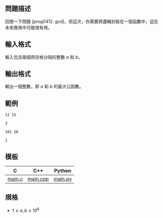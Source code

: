 ## 問題描述

回想一下問題 [prog0412. gcd]，但這次，你需要將邏輯封裝在一個函數中，這在未來應用中可能很有用。

## 輸入格式

輸入包含兩個用空格分隔的整數 $a$ 和 $b$。

## 輸出格式

輸出一個整數，即 $a$ 和 $b$ 的最大公因數。

## 範例

```input1
12 15
```

```output1
3
```

```input2
101 10
```

```output2
1
```

## 模板

| C | C++ | Python |
| -------- | -------- | -------- |
| [main.c](file://main.c) | [main.cpp](file://main.cpp) | [main.py](file://main.py) |

## 規格

- $1 \leq a, b \leq 10^6$
